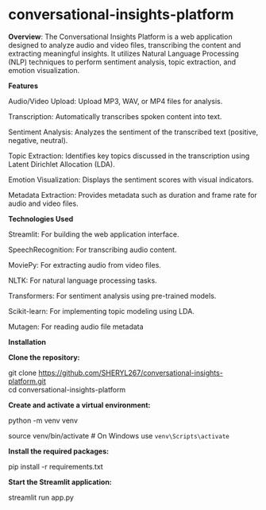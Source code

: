 # conversational-insights-platform

**Overview**:
The Conversational Insights Platform is a web application designed to analyze audio and video files, transcribing the content and extracting meaningful insights. It utilizes Natural Language Processing (NLP) techniques to perform sentiment analysis, topic extraction, and emotion visualization.

**Features**

Audio/Video Upload: Upload MP3, WAV, or MP4 files for analysis.

Transcription: Automatically transcribes spoken content into text.

Sentiment Analysis: Analyzes the sentiment of the transcribed text (positive, negative, neutral).

Topic Extraction: Identifies key topics discussed in the transcription using Latent Dirichlet Allocation (LDA).

Emotion Visualization: Displays the sentiment scores with visual indicators.

Metadata Extraction: Provides metadata such as duration and frame rate for audio and video files.

**Technologies Used**

Streamlit: For building the web application interface.

SpeechRecognition: For transcribing audio content.

MoviePy: For extracting audio from video files.

NLTK: For natural language processing tasks.

Transformers: For sentiment analysis using pre-trained models.

Scikit-learn: For implementing topic modeling using LDA.

Mutagen: For reading audio file metadata

**Installation**

**Clone the repository:**

git clone https://github.com/SHERYL267/conversational-insights-platform.git  
cd conversational-insights-platform

**Create and activate a virtual environment:**

python -m venv venv

source venv/bin/activate  # On Windows use `venv\Scripts\activate`

**Install the required packages:**

pip install -r requirements.txt

**Start the Streamlit application:**

streamlit run app.py
